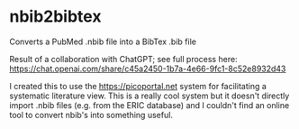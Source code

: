# nbib2bibtex
Converts a PubMed .nbib file into a BibTex .bib file

Result of a collaboration with ChatGPT; see full process here:
https://chat.openai.com/share/c45a2450-1b7a-4e66-9fc1-8c52e8932d43

I created this to use the https://picoportal.net system for facilitating a systematic literature view. This is a really cool system but it doesn't directly import .nbib files (e.g. from the ERIC database) and I couldn't find an online tool to convert nbib's into something useful.

